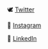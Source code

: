 🕊 [Twitter](https://twitter.com/jamesrwhite)

📸 [Instagram](https://instagram.com/jamesrwhite)

👔 [LinkedIn](https://linkedin.com/in/jameswhite15)

